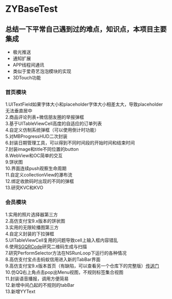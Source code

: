 # ZYBaseTest
## 总结一下平常自己遇到过的难点，知识点，本项目主要集成
* 极光推送<br>
* 通知扩展<br>
* APP线程间通讯<br>
* 类似于爱奇艺泡泡模块的实现<br>
* 3DTouch功能

### 首页模块
1.UITextField如果字体大小和placeholder字体大小相差太大，导致placeholder无法垂直居中<br>
2.商品评论列表+微信朋友圈的举报弹框<br>
3.基于UITableViewCell高度的自适应的订单列表<br>
4.自定义仿制系统弹框（可以使用倒计时功能）<br>
5.对MBProgressHUD二次封装<br>
6.封装日期管理工具，可以得到不同时间段的开始时间和结束时间<br>
7.封装image和title不同位置的button<br>
8.WebView和OC简单的交互<br>
9.饼状图<br>
10.界面连续push观察生命周期<br>
11.自定义collectionView的瀑布流<br>
12.绑定收款码时出现的不同的弹框<br>
13.研究KVC和KVO<br>

### 会员模块
1.实用的照片选择器第三方<br>
2.高仿支付宝9.x版本的饼状图<br>
3.实用的无限轮播图第三方<br>
4.自定义封装的下拉弹框<br>
5.UITableViewCell复用的问题导致cell上输入框内容错乱<br>
6.使用[SGQRCode](https://github.com/kingsic/SGQRCode)研究二维码生成与扫描<br>
7.研究PerformSelector方法在NSRunLoop下运行的各种情况<br>
8.高仿支付宝点击蚂蚁信用进入新的TabBar界面<br>
9.高仿支付宝9.x版本首页（有缺陷，可以查看另一个仓库下的完整版）[传送门](https://github.com/shizhenyu/AliPayHomeDemo)<br>
10.仿QQ右上角点击pop出Menu视图，不规则标签集合视图<br>
11.封装语音播报，调用方便简易<br>
12.新增中间凸起的不规则的tabBar<br>
13.新增YYText
